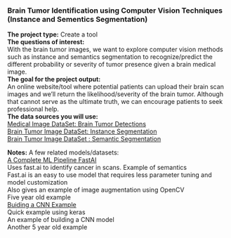 ### Brain Tumor Identification using Computer Vision Techniques (Instance and Sementics Segmentation)

<b>The project type:</b> Create a tool\
<b>The questions of interest:</b>\
With the brain tumor images, we want to explore computer vision methods such as instance and semantics segmentation to recognize/predict the different probability or severity of tumor presence given a brain medical image.\
<b>The goal for the project output:</b>\
An online website/tool where potential patients can upload their brain scan images and we’ll return the likelihood/severity of the brain tumor. Although that cannot serve as the ultimate truth, we can encourage patients to seek professional help.\
<b>The data sources you will use:</b>\
[Medical Image DataSet: Brain Tumor Detections](https://www.kaggle.com/datasets/pkdarabi/medical-image-dataset-brain-tumor-detection)\
[Brain Tumor Image DataSet: Instance Segmentation](https://www.kaggle.com/datasets/pkdarabi/medical-image-dataset-brain-tumor-segmentation)\
[Brain Tumor Image DataSet : Semantic Segmentation](https://www.kaggle.com/datasets/pkdarabi/brain-tumor-image-dataset-semantic-segmentation)



<b>Notes:</b>
A few related models/datasets:\
[A Complete ML Pipeline FastAI](https://www.kaggle.com/code/qitvision/a-complete-ml-pipeline-fast-ai)\
Uses fast.ai to identify cancer in scans. Example of semantics\
Fast.ai is an easy to use model that requires less parameter tuning and model customization\
Also gives an example of image augmentation using OpenCV\
Five year old example\
[Buiding a CNN Example](https://www.kaggle.com/code/fmarazzi/baseline-keras-cnn-roc-fast-10min-0-925-lb)\
Quick example using keras\
An example of building a CNN model\
Another 5 year old example